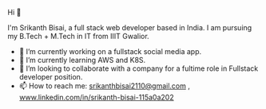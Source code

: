 Hi 👋
  
  I'm Srikanth Bisai, a full stack web developer based in India. I am pursuing my B.Tech + M.Tech in IT from IIIT Gwalior.

   
- 🔭 I’m currently working on a fullstack social media app.
- 🌱 I’m currently learning AWS and K8S.
- 👯 I’m looking to collaborate with a company for a fultime role in Fullstack developer position.
- 📫 How to reach me: srikanthbisai2110@gmail.com , www.linkedin.com/in/srikanth-bisai-115a0a202

